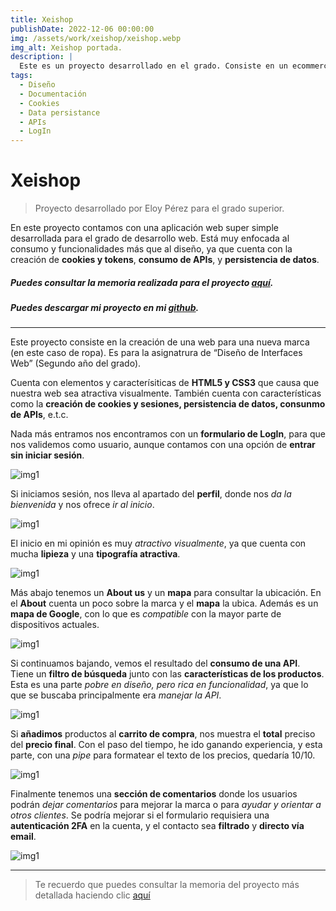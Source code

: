 ```yaml
---
title: Xeishop
publishDate: 2022-12-06 00:00:00
img: /assets/work/xeishop/xeishop.webp
img_alt: Xeishop portada.
description: |
  Este es un proyecto desarrollado en el grado. Consiste en un ecommerce inspirado en las tiendas del grupo Inditex "Zara" o "Pull&Bear"
tags:
  - Diseño
  - Documentación
  - Cookies
  - Data persistance
  - APIs
  - LogIn
---
```


# Xeishop
> Proyecto desarrollado por Eloy Pérez para el grado superior.

En este proyecto contamos con una aplicación web super simple desarrollada para el grado de desarrollo web.
Está muy enfocada al consumo y funcionalidades más que al diseño, ya que cuenta con la creación de **cookies y tokens**, **consumo de APIs**, y **persistencia de datos**.

##### Puedes consultar la memoria realizada para el proyecto [aquí](/assets/work/xeishop/XeishopMemoria.pdf).

##### Puedes descargar mi proyecto en mi <a href="https://github.com/eloypgweb/Xeishop">github</a>.

<hr>

Este proyecto consiste en la creación de una web para una nueva marca (en este caso de ropa). Es para la asignatrura de “Diseño de Interfaces Web” (Segundo año del grado).

Cuenta con elementos y caracterísiticas de **HTML5 y CSS3** que causa que nuestra web sea atractiva visualmente. También cuenta con características como la **creación de cookies y sesiones, persistencia de datos, consunmo de APIs**, e.t.c.

Nada más entramos nos encontramos con un **formulario de LogIn**, para que nos validemos como usuario, aunque contamos con una opción de **entrar sin iniciar sesión**.

![img1](/assets/work/xeishop/xei1.webp)

Si iniciamos sesión, nos lleva al apartado del **perfil**, donde nos *da la bienvenida* y nos ofrece *ir al inicio*.

![img1](/assets/work/xeishop/xei2.webp)

El inicio en mi opinión es muy *atractivo visualmente*, ya que cuenta con mucha **lipieza** y una **tipografía atractiva**.

![img1](/assets/work/xeishop/xei3.webp)

Más abajo tenemos un **About us** y un **mapa** para consultar la ubicación. En el **About** cuenta un poco sobre la marca y el **mapa** la ubica. Además es un **mapa de Google**, con lo que es *compatible* con la mayor parte de dispositivos actuales.

![img1](/assets/work/xeishop/xei4.webp)

Si continuamos bajando, vemos el resultado del **consumo de una API**. Tiene un **filtro de búsqueda** junto con las **características de los productos**. Esta es una parte *pobre en diseño, pero rica en funcionalidad*, ya que lo que se buscaba principalmente era *manejar la API*.

![img1](/assets/work/xeishop/xei5.webp)

Si **añadimos** productos al **carrito de compra**, nos muestra el **total** preciso del **precio final**. Con el paso del tiempo, he ido ganando experiencia, y esta parte, con una *pipe* para formatear el texto de los precios, quedaría 10/10.

![img1](/assets/work/xeishop/xei7.webp)

Finalmente tenemos una **sección de comentarios** donde los usuarios podrán *dejar comentarios* para mejorar la marca o para *ayudar y orientar a otros clientes*. Se podría mejorar si el formulario requisiera una **autenticación 2FA** en la cuenta, y el contacto sea **filtrado** y **directo vía email**.

![img1](/assets/work/xeishop/xei6.webp)

<hr>

> Te recuerdo que puedes consultar la memoria del proyecto más detallada haciendo clic [aquí](/assets/work/xeishop/XeishopMemoria.pdf)
